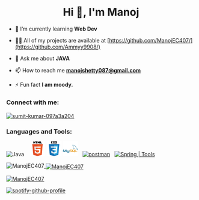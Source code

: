 <h1 align="center">Hi 👋, I'm Manoj</h1>


<!--<h3 align="center">A passionate fullstack developer from India in MERN.</h3>-->

- 🌱 I’m currently learning **Web Dev**

- 👨‍💻 All of my projects are available at [https://github.com/ManojEC407/](https://github.com/Ammyy9908/)

- 💬 Ask me about **JAVA**

- 📫 How to reach me **manojshetty087@gmail.com**

<!-- # - 📄 Know about my experiences [https://sumit.engineer](https://sumit.engineer) -->

- ⚡ Fun fact **I am moody.**

<h3 align="left">Connect with me:</h3>

<p align="left">

<a href="https://linkedin.com/in/manoj-p-783891258" target="blank"><img align="center" src="https://raw.githubusercontent.com/rahuldkjain/github-profile-readme-generator/master/src/images/icons/Social/linked-in-alt.svg" alt="sumit-kumar-097a3a204" height="30" width="40" /></a>

</p>



<h3 align="left">Languages and Tools:</h3>

<p align="left"> <img src="https://static.javatpoint.com/core/images/java-logo1.png" alt="Java" width="40" height="40"/> </a>&nbsp;&nbsp;
<a href="https://www.w3.org/html/" rel="nofollow"> <img src="https://raw.githubusercontent.com/devicons/devicon/master/icons/html5/html5-original-wordmark.svg" alt="html5" width="40" height="40" style="max-width:"100%;"></a>
<a href="https://www.w3schools.com/css/" rel="nofollow"> <img src="https://raw.githubusercontent.com/devicons/devicon/master/icons/css3/css3-original-wordmark.svg" alt="css3" width="40" height="40" style="max-width: 100%;"></a>
<a href="https://www.mysql.com/" target="_blank"> <img src="https://raw.githubusercontent.com/devicons/devicon/master/icons/mysql/mysql-original-wordmark.svg" alt="mysql" width="40" height="40"/></a>&nbsp;&nbsp;
<a href="https://postman.com" rel="nofollow"><img src="https://camo.githubusercontent.com/a13ca5b988ada41839ebe4f88455e63419a1b56fcb5eda207794cd1649a61d2c/68747470733a2f2f7777772e766563746f726c6f676f2e7a6f6e652f6c6f676f732f676574706f73746d616e2f676574706f73746d616e2d69636f6e2e737667" alt="postman" width="40" height="40" data-canonical-src="https://www.vectorlogo.zone/logos/getpostman/getpostman-icon.svg" style="max-width: 100%;"></a>&nbsp;&nbsp;
<a data-ved="0CBIQjRxqFwoTCJjOzcXQ_YUDFQAAAAAdAAAAABAE" rel="noopener" target="_blank" href="https://www.google.com/url?sa=i&amp;url=https%3A%2F%2Fspring.io%2Ftools&amp;psig=AOvVaw2PcfaL9hqYg9PVbiCLM0MJ&amp;ust=1715243075875000&amp;source=images&amp;cd=vfe&amp;opi=89978449&amp;ved=0CBIQjRxqFwoTCJjOzcXQ_YUDFQAAAAAdAAAAABAE" jsaction="focus:trigger.HTIQtd;mousedown:trigger.HTIQtd;touchstart:trigger.HTIQtd;;" class="jlTjKd" role="link" tabindex="0" aria-label="Visit Spring" rlhc="1"><img src="https://encrypted-tbn0.gstatic.com/images?q=tbn:ANd9GcSUAGPqIickS4Sh3CLt70z5A0xbvLomgEGwO-WmH2Zv-A&amp;s" jsaction="VQAsE" class="sFlh5c pT0Scc" alt="Spring | Tools" jsname="JuXqh" style="max-width:100%;" width="40"; height="40":</a></p>

  
<p><img align="left" src="https://github-readme-stats.vercel.app/api/top-langs?username=ManojEC407&show_icons=true&locale=en&layout=compact" alt="ManojEC407" /></p>



<p>&nbsp;<img align="center" src="https://github-readme-stats.vercel.app/api?username=ManojEC407&show_icons=true&locale=en" alt="ManojEC407" /></p>

<p><img align="center" src="https://github-readme-streak-stats.herokuapp.com/?user=ManojEC407&" alt="ManojEC407" /></p>

[![spotify-github-profile](https://spotify-github-profile.vercel.app/api/view?uid=31invlho6msdwvnucazsfxpqknp4&cover_image=true&theme=default)](https://github.com/ammyy9908/ManojEC407)


